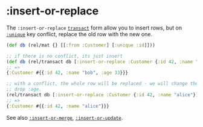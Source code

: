 # :insert-or-replace

The `:insert-or-replace` [`transact`](transact.md) form allow you to insert rows, but on
[`:unique`](unique.md) key conflict, replace the old row with the new one.

```clojure 
(def db (rel/mat {} [[:from :Customer] [:unique :id]]))

;; if there is no conflict, its just insert
(def db (rel/transact db [:insert-or-replace :Customer {:id 42, :name "bob", :age 33}}]))
;; => 
{:Customer #{{:id 42, :name "bob", :age 33}}}

;; with a conflict, the whole row will be replaced - we will change the name, and 
;; drop :age.
(rel/transact db [:insert-or-replace :Customer {:id 42, :name "alice"}])
;; =>
{:Customer #{{:id 42, :name "alice"}}}
```

See also [`:insert-or-merge`](insert-or-merge.md),
[`:insert-or-update`](insert-or-update.md).